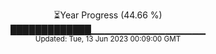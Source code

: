 <p align="center">
⏳Year Progress (44.66 %) <br>
█████████████▁▁▁▁▁▁▁▁▁▁▁▁▁▁▁▁▁ <br>
<sub>Updated: Tue, 13 Jun 2023 00:09:00 GMT</sub>
</p>

